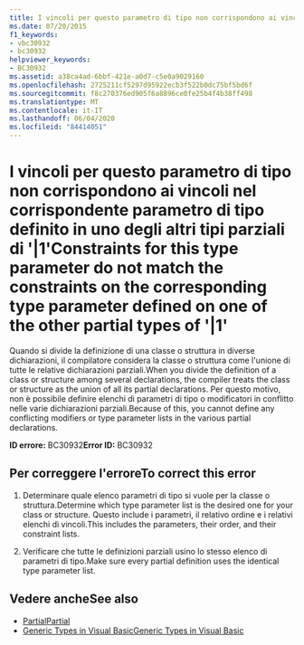 ```yaml
---
title: I vincoli per questo parametro di tipo non corrispondono ai vincoli nel corrispondente parametro di tipo definito in uno degli altri tipi parziali di '|1'
ms.date: 07/20/2015
f1_keywords:
- vbc30932
- bc30932
helpviewer_keywords:
- BC30932
ms.assetid: a38ca4ad-6bbf-421e-a0d7-c5e0a9029160
ms.openlocfilehash: 2725211cf5297d95922ecb3f522b0dc75bf5bd6f
ms.sourcegitcommit: f8c270376ed905f6a8896ce0fe25b4f4b38ff498
ms.translationtype: MT
ms.contentlocale: it-IT
ms.lasthandoff: 06/04/2020
ms.locfileid: "84414051"
---
```

# <a name="constraints-for-this-type-parameter-do-not-match-the-constraints-on-the-corresponding-type-parameter-defined-on-one-of-the-other-partial-types-of-1"></a><span data-ttu-id="330c1-102">I vincoli per questo parametro di tipo non corrispondono ai vincoli nel corrispondente parametro di tipo definito in uno degli altri tipi parziali di '|1'</span><span class="sxs-lookup"><span data-stu-id="330c1-102">Constraints for this type parameter do not match the constraints on the corresponding type parameter defined on one of the other partial types of '|1'</span></span>
<span data-ttu-id="330c1-103">Quando si divide la definizione di una classe o struttura in diverse dichiarazioni, il compilatore considera la classe o struttura come l'unione di tutte le relative dichiarazioni parziali.</span><span class="sxs-lookup"><span data-stu-id="330c1-103">When you divide the definition of a class or structure among several declarations, the compiler treats the class or structure as the union of all its partial declarations.</span></span> <span data-ttu-id="330c1-104">Per questo motivo, non è possibile definire elenchi di parametri di tipo o modificatori in conflitto nelle varie dichiarazioni parziali.</span><span class="sxs-lookup"><span data-stu-id="330c1-104">Because of this, you cannot define any conflicting modifiers or type parameter lists in the various partial declarations.</span></span>  
  
 <span data-ttu-id="330c1-105">**ID errore:** BC30932</span><span class="sxs-lookup"><span data-stu-id="330c1-105">**Error ID:** BC30932</span></span>  
  
## <a name="to-correct-this-error"></a><span data-ttu-id="330c1-106">Per correggere l'errore</span><span class="sxs-lookup"><span data-stu-id="330c1-106">To correct this error</span></span>  
  
1. <span data-ttu-id="330c1-107">Determinare quale elenco parametri di tipo si vuole per la classe o struttura.</span><span class="sxs-lookup"><span data-stu-id="330c1-107">Determine which type parameter list is the desired one for your class or structure.</span></span> <span data-ttu-id="330c1-108">Questo include i parametri, il relativo ordine e i relativi elenchi di vincoli.</span><span class="sxs-lookup"><span data-stu-id="330c1-108">This includes the parameters, their order, and their constraint lists.</span></span>  
  
2. <span data-ttu-id="330c1-109">Verificare che tutte le definizioni parziali usino lo stesso elenco di parametri di tipo.</span><span class="sxs-lookup"><span data-stu-id="330c1-109">Make sure every partial definition uses the identical type parameter list.</span></span>  
  
## <a name="see-also"></a><span data-ttu-id="330c1-110">Vedere anche</span><span class="sxs-lookup"><span data-stu-id="330c1-110">See also</span></span>

- [<span data-ttu-id="330c1-111">Partial</span><span class="sxs-lookup"><span data-stu-id="330c1-111">Partial</span></span>](../language-reference/modifiers/partial.md)
- [<span data-ttu-id="330c1-112">Generic Types in Visual Basic</span><span class="sxs-lookup"><span data-stu-id="330c1-112">Generic Types in Visual Basic</span></span>](../programming-guide/language-features/data-types/generic-types.md)
